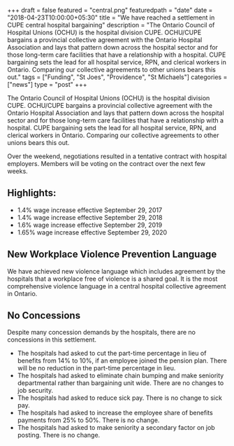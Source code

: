 +++
draft = false
featured = "central.png"
featuredpath = "date"
date = "2018-04-23T10:00:00+05:30"
title = "We have reached a settlement in CUPE central hospital bargaining"
description = "The Ontario Council of Hospital Unions (OCHU) is the hospital division CUPE. OCHU/CUPE bargains a provincial collective agreement with the Ontario Hospital Association and lays that pattern down across the hospital sector and for those long-term care facilities that have a relationship with a hospital. CUPE bargaining sets the lead for all hospital service, RPN, and clerical workers in Ontario. Comparing our collective agreements to other unions bears this out."
tags = ["Funding", "St Joes", "Providence", "St Michaels"] 
categories = ["news"]
type = "post"
+++ 


The Ontario Council of Hospital Unions (OCHU) is the hospital division CUPE. OCHU/CUPE bargains a provincial collective agreement with the Ontario Hospital Association and lays that pattern down across the hospital sector and for those long-term care facilities that have a relationship with a hospital. CUPE bargaining sets the lead for all hospital service, RPN, and clerical workers in Ontario. Comparing our collective agreements to other unions bears this out.

Over the weekend, negotiations resulted in a tentative contract with hospital employers. Members will be voting on the contract over the next few weeks.

## Highlights:

- 1.4% wage increase effective September 29, 2017
- 1.4% wage increase effective September 29, 2018
- 1.6% wage increase effective September 29, 2019
- 1.65% wage increase effective September 29, 2020

## New Workplace Violence Prevention Language

We have achieved new violence language which includes agreement by the hospitals that a workplace free of violence is a shared goal. It is the most comprehensive violence language in a central hospital collective agreement in Ontario.

## No Concessions

Despite many concession demands by the hospitals, there are no concessions in this settlement.

- The hospitals had asked to cut the part-time percentage in lieu of benefits from 14% to 10%, if an employee joined the pension plan. There will be no reduction in the part-time percentage in lieu.
- The hospitals had asked to eliminate chain bumping and make seniority departmental rather than bargaining unit wide. There are no changes to job security.
- The hospitals had asked to reduce sick pay. There is no change to sick pay.
- The hospitals had asked to increase the employee share of benefits payments from 25% to 50%. There is no change.
- The hospitals had asked to make seniority a secondary factor on job posting. There is no change.
